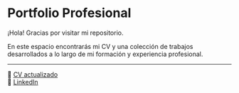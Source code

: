 # Portfolio Profesional

¡Hola! Gracias por visitar mi repositorio.

En este espacio encontrarás mi CV y una colección de trabajos desarrollados a lo largo de mi formación y experiencia profesional.

---
📄 [CV actualizado](https://drive.google.com/file/d/1kzWMEVOfW_u4b4m4s-bWwvAfLqLE5ZQP/view?usp=sharing)  
🔗 [LinkedIn](https://www.linkedin.com/in/m-chamorro)
